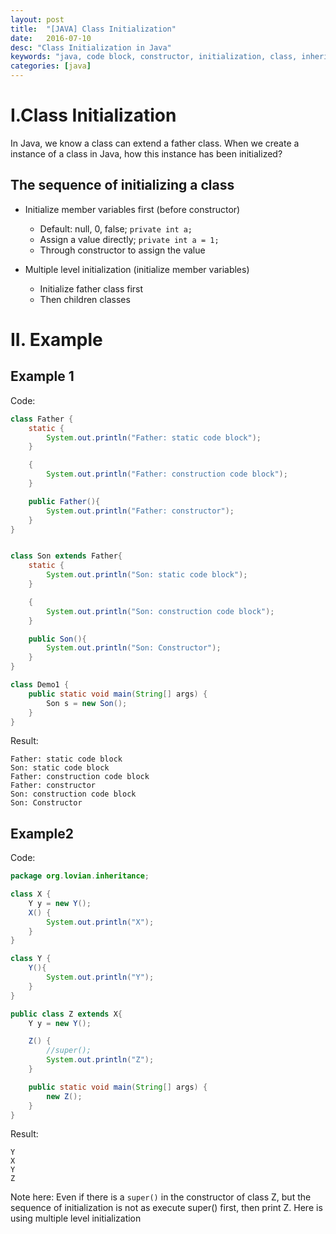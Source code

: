 ```yaml
---
layout: post
title:  "[JAVA] Class Initialization"
date:   2016-07-10
desc: "Class Initialization in Java"
keywords: "java, code block, constructor, initialization, class, inheritance"
categories: [java]
---
```


# I.Class Initialization

In Java, we know a class can extend a father class. When we create a instance of a class in Java, how this instance has been initialized?

## The sequence of initializing a class

-	Initialize member variables first (before constructor)
	-	Default: null, 0, false;  ```private int a;```
	-	Assign a value directly;  ```private int a = 1;```
	-	Through constructor to assign the value

-	Multiple level initialization (initialize member variables)
	-	Initialize father class first
	-	Then children classes

# II. Example

## Example 1

Code:

```java
class Father {
	static {
		System.out.println("Father: static code block");
	}

	{
		System.out.println("Father: construction code block");
	}

	public Father(){
		System.out.println("Father: constructor");
	}
}


class Son extends Father{
	static {
		System.out.println("Son: static code block");
	}

	{
		System.out.println("Son: construction code block");
	}

	public Son(){
		System.out.println("Son: Constructor");
	}
}

class Demo1 {
	public static void main(String[] args) {
		Son s = new Son();
	}
}
```

Result:

```
Father: static code block
Son: static code block
Father: construction code block
Father: constructor
Son: construction code block
Son: Constructor

```

## Example2

Code:

```java
package org.lovian.inheritance;

class X {
	Y y = new Y();
	X() {
		System.out.println("X");
	}
}

class Y {
	Y(){
		System.out.println("Y");
	}
}

public class Z extends X{
	Y y = new Y();

	Z() {
		//super();
		System.out.println("Z");
	}

	public static void main(String[] args) {
		new Z();
	}
}

```

Result:

```
Y
X
Y
Z

```

Note here: Even if there is a ```super()``` in the constructor of class Z, but the sequence of initialization is not as execute super() first, then print Z. Here is using multiple level initialization
